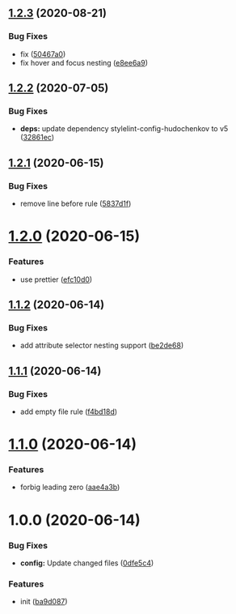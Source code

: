 ## [1.2.3](https://github.com/dword-design/stylelint-config/compare/v1.2.2...v1.2.3) (2020-08-21)


### Bug Fixes

* fix ([50467a0](https://github.com/dword-design/stylelint-config/commit/50467a01520b4ea558a32c5b163913e9e2a84387))
* fix hover and focus nesting ([e8ee6a9](https://github.com/dword-design/stylelint-config/commit/e8ee6a9bfc8ad9a43362cfaf5351e46b8a2222fc))

## [1.2.2](https://github.com/dword-design/stylelint-config/compare/v1.2.1...v1.2.2) (2020-07-05)


### Bug Fixes

* **deps:** update dependency stylelint-config-hudochenkov to v5 ([32861ec](https://github.com/dword-design/stylelint-config/commit/32861ec12ab61c259437161d961d37559c147e81))

## [1.2.1](https://github.com/dword-design/stylelint-config/compare/v1.2.0...v1.2.1) (2020-06-15)


### Bug Fixes

* remove line before rule ([5837d1f](https://github.com/dword-design/stylelint-config/commit/5837d1f1b2784dfbd46f266cedcf820438714fd9))

# [1.2.0](https://github.com/dword-design/stylelint-config/compare/v1.1.2...v1.2.0) (2020-06-15)


### Features

* use prettier ([efc10d0](https://github.com/dword-design/stylelint-config/commit/efc10d075159964c358a02afbc3a9a17b09f38d0))

## [1.1.2](https://github.com/dword-design/stylelint-config/compare/v1.1.1...v1.1.2) (2020-06-14)


### Bug Fixes

* add attribute selector nesting support ([be2de68](https://github.com/dword-design/stylelint-config/commit/be2de68925914c359eaeb2a34c62df454b5960a9))

## [1.1.1](https://github.com/dword-design/stylelint-config/compare/v1.1.0...v1.1.1) (2020-06-14)


### Bug Fixes

* add empty file rule ([f4bd18d](https://github.com/dword-design/stylelint-config/commit/f4bd18dd1c75de203a6ba2b26267921f10d4ff2b))

# [1.1.0](https://github.com/dword-design/stylelint-config/compare/v1.0.0...v1.1.0) (2020-06-14)


### Features

* forbig leading zero ([aae4a3b](https://github.com/dword-design/stylelint-config/commit/aae4a3b6ae6810bb4ba81ad9d61a075d5a140ff4))

# 1.0.0 (2020-06-14)


### Bug Fixes

* **config:** Update changed files ([0dfe5c4](https://github.com/dword-design/stylelint-config/commit/0dfe5c4c76fa3198ec6ba41d1ae3b389426e42e9))


### Features

* init ([ba9d087](https://github.com/dword-design/stylelint-config/commit/ba9d087e834f897ce30931ce1376f201fbf9f24b))
